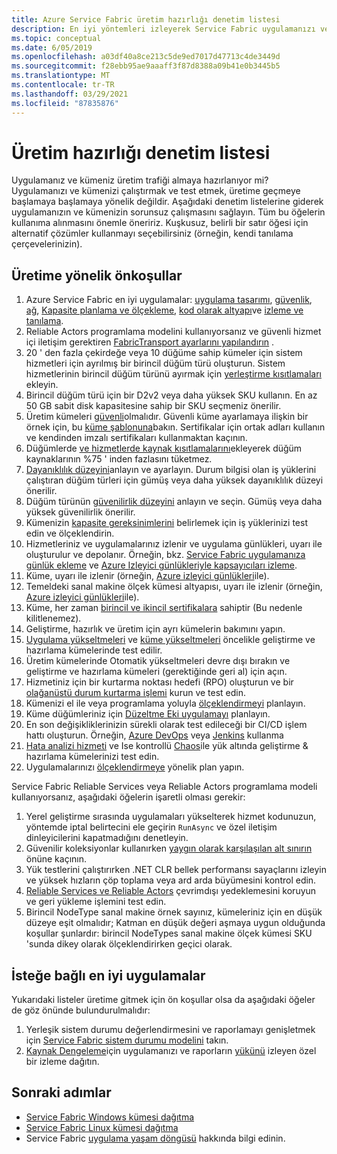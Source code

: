```yaml
---
title: Azure Service Fabric üretim hazırlığı denetim listesi
description: En iyi yöntemleri izleyerek Service Fabric uygulamanızı ve küme üretimini hazırlayın.
ms.topic: conceptual
ms.date: 6/05/2019
ms.openlocfilehash: a03df40a8ce213c5de9ed7017d47713c4de3449d
ms.sourcegitcommit: f28ebb95ae9aaaff3f87d8388a09b41e0b3445b5
ms.translationtype: MT
ms.contentlocale: tr-TR
ms.lasthandoff: 03/29/2021
ms.locfileid: "87835876"
---
```

# <a name="production-readiness-checklist"></a>Üretim hazırlığı denetim listesi

Uygulamanız ve kümeniz üretim trafiği almaya hazırlanıyor mi? Uygulamanızı ve kümenizi çalıştırmak ve test etmek, üretime geçmeye başlamaya başlamaya yönelik değildir. Aşağıdaki denetim listelerine giderek uygulamanızın ve kümenizin sorunsuz çalışmasını sağlayın. Tüm bu öğelerin kullanıma alınmasını önemle öneririz. Kuşkusuz, belirli bir satır öğesi için alternatif çözümler kullanmayı seçebilirsiniz (örneğin, kendi tanılama çerçevelerinizin).


## <a name="prerequisites-for-production"></a>Üretime yönelik önkoşullar
1. Azure Service Fabric en iyi uygulamalar: [uygulama tasarımı](./service-fabric-best-practices-applications.md), [güvenlik](./service-fabric-best-practices-security.md), [ağ](./service-fabric-best-practices-networking.md), [Kapasite planlama ve ölçekleme](./service-fabric-best-practices-capacity-scaling.md), [kod olarak altyapı](./service-fabric-best-practices-infrastructure-as-code.md)ve [izleme ve tanılama](./service-fabric-best-practices-monitoring.md). 
1. Reliable Actors programlama modelini kullanıyorsanız ve güvenli hizmet içi iletişim gerektiren [FabricTransport ayarlarını yapılandırın](./service-fabric-reliable-actors-fabrictransportsettings.md) .
1. 20 ' den fazla çekirdeğe veya 10 düğüme sahip kümeler için sistem hizmetleri için ayrılmış bir birincil düğüm türü oluşturun. Sistem hizmetlerinin birincil düğüm türünü ayırmak için [yerleştirme kısıtlamaları](service-fabric-cluster-resource-manager-advanced-placement-rules-placement-policies.md) ekleyin.
1. Birincil düğüm türü için bir D2v2 veya daha yüksek SKU kullanın. En az 50 GB sabit disk kapasitesine sahip bir SKU seçmeniz önerilir.
1. Üretim kümeleri [güvenli](service-fabric-cluster-security.md)olmalıdır. Güvenli küme ayarlamaya ilişkin bir örnek için, bu [küme şablonuna](https://github.com/Azure-Samples/service-fabric-cluster-templates/tree/master/7-VM-Windows-3-NodeTypes-Secure-NSG)bakın. Sertifikalar için ortak adları kullanın ve kendinden imzalı sertifikaları kullanmaktan kaçının.
1. Düğümlerde [ve hizmetlerde kaynak kısıtlamalarını](service-fabric-resource-governance.md)ekleyerek düğüm kaynaklarının %75 ' inden fazlasını tüketmez. 
1. [Dayanıklılık düzeyini](service-fabric-cluster-capacity.md#durability-characteristics-of-the-cluster)anlayın ve ayarlayın. Durum bilgisi olan iş yüklerini çalıştıran düğüm türleri için gümüş veya daha yüksek dayanıklılık düzeyi önerilir.
1. Düğüm türünün [güvenilirlik düzeyini](service-fabric-cluster-capacity.md#reliability-characteristics-of-the-cluster) anlayın ve seçin. Gümüş veya daha yüksek güvenilirlik önerilir.
1. Kümenizin [kapasite gereksinimlerini](service-fabric-cluster-capacity.md) belirlemek için iş yüklerinizi test edin ve ölçeklendirin. 
1. Hizmetleriniz ve uygulamalarınız izlenir ve uygulama günlükleri, uyarı ile oluşturulur ve depolanır. Örneğin, bkz. [Service Fabric uygulamanıza günlük ekleme](service-fabric-how-to-diagnostics-log.md) ve [Azure Izleyici günlükleriyle kapsayıcıları izleme](service-fabric-diagnostics-oms-containers.md).
1. Küme, uyarı ile izlenir (örneğin, [Azure izleyici günlükleri](service-fabric-diagnostics-event-analysis-oms.md)ile). 
1. Temeldeki sanal makine ölçek kümesi altyapısı, uyarı ile izlenir (örneğin, [Azure izleyici günlükleri](service-fabric-diagnostics-oms-agent.md)ile).
1. Küme, her zaman [birincil ve ikincil sertifikalara](service-fabric-cluster-security-update-certs-azure.md) sahiptir (Bu nedenle kilitlenemez).
1. Geliştirme, hazırlık ve üretim için ayrı kümelerin bakımını yapın. 
1. [Uygulama yükseltmeleri](service-fabric-application-upgrade.md) ve [küme yükseltmeleri](service-fabric-tutorial-upgrade-cluster.md) öncelikle geliştirme ve hazırlama kümelerinde test edilir. 
1. Üretim kümelerinde Otomatik yükseltmeleri devre dışı bırakın ve geliştirme ve hazırlama kümeleri (gerektiğinde geri al) için açın. 
1. Hizmetiniz için bir kurtarma noktası hedefi (RPO) oluşturun ve bir [olağanüstü durum kurtarma işlemi](service-fabric-disaster-recovery.md) kurun ve test edin.
1. Kümenizi el ile veya programlama yoluyla [ölçeklendirmeyi](service-fabric-cluster-scaling.md) planlayın.
1. Küme düğümleriniz için [Düzeltme Eki uygulamayı](service-fabric-patch-orchestration-application.md) planlayın. 
1. En son değişikliklerinizin sürekli olarak test edileceği bir CI/CD işlem hattı oluşturun. Örneğin, [Azure DevOps](service-fabric-tutorial-deploy-app-with-cicd-vsts.md) veya [Jenkins](/azure/developer/jenkins/deploy-to-service-fabric-cluster) kullanma
1. [Hata analizi hizmeti](service-fabric-testability-overview.md) ve Ise kontrollü [Chaos](service-fabric-controlled-chaos.md)ile yük altında geliştirme & hazırlama kümelerinizi test edin. 
1. Uygulamalarınızı [ölçeklendirmeye](service-fabric-concepts-scalability.md) yönelik plan yapın. 


Service Fabric Reliable Services veya Reliable Actors programlama modeli kullanıyorsanız, aşağıdaki öğelerin işaretli olması gerekir:
1. Yerel geliştirme sırasında uygulamaları yükselterek hizmet kodunuzun, yöntemde iptal belirtecini ele geçirin `RunAsync` ve özel iletişim dinleyicilerini kapatmadığını denetleyin.
1. Güvenilir koleksiyonlar kullanırken [yaygın olarak karşılaşılan alt sınırın](service-fabric-work-with-reliable-collections.md) önüne kaçının.
1. Yük testlerini çalıştırırken .NET CLR bellek performansı sayaçlarını izleyin ve yüksek hızların çöp toplama veya ard arda büyümesini kontrol edin.
1. [Reliable Services ve Reliable Actors](service-fabric-reliable-services-backup-restore.md) çevrimdışı yedeklemesini koruyun ve geri yükleme işlemini test edin.
1. Birincil NodeType sanal makine örnek sayınız, kümeleriniz için en düşük düzeye eşit olmalıdır; Katman en düşük değeri aşmaya uygun olduğunda koşullar şunlardır: birincil NodeTypes sanal makine ölçek kümesi SKU 'sunda dikey olarak ölçeklendirirken geçici olarak.

## <a name="optional-best-practices"></a>İsteğe bağlı en iyi uygulamalar

Yukarıdaki listeler üretime gitmek için ön koşullar olsa da aşağıdaki öğeler de göz önünde bulundurulmalıdır:
1. Yerleşik sistem durumu değerlendirmesini ve raporlamayı genişletmek için [Service Fabric sistem durumu modelini](service-fabric-health-introduction.md) takın.
1. [Kaynak Dengeleme](service-fabric-cluster-resource-manager-balancing.md)için uygulamanızı ve raporların [yükünü](service-fabric-cluster-resource-manager-metrics.md) izleyen özel bir izleme dağıtın. 


## <a name="next-steps"></a>Sonraki adımlar
* [Service Fabric Windows kümesi dağıtma](service-fabric-tutorial-create-vnet-and-windows-cluster.md)
* [Service Fabric Linux kümesi dağıtma](service-fabric-tutorial-create-vnet-and-linux-cluster.md)
* Service Fabric [uygulama yaşam döngüsü](service-fabric-application-lifecycle.md) hakkında bilgi edinin.